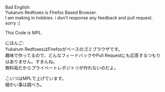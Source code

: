 Bad English:  
Yukarum Redfoxes is FIrefox Based Browser.  
I am making in hobbies. i don't response any feedback and pull request. sorry :(

This Code is MPL.

にほんご:  
Yukarum RedfoxesはFirefoxがベースのゴミブラウザです。  
趣味で作ってるので、どんなフィードバックやPull Requestにも応答するつもりはありません。すまんね。  
無料垢だからプライベートレポジトリが作れないのだよ。

こいつはMPLで上げています。  
細かい事は調べろ。
